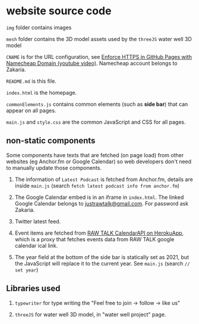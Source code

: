 # website source code

`img` folder contains images

`mesh` folder contains the 3D model assets used by the `threeJS` water well 3D model

`CNAME` is for the URL configuration, see [Enforce HTTPS in GitHub Pages with Namecheap Domain (youtube video)](https://www.youtube.com/watch?v=FBtehan5DAo&list=LL). Namecheap account belongs to Zakaria.

`README.md` is this file.

`index.html` is the homepage.

`commonElements.js` contains common elements (such as **side bar**) that can appear on all pages.

`main.js` and `style.css` are the common JavaScript and CSS for all pages.

## non-static components
Some components have texts that are fetched (on page load) from other websites (eg Anchor.fm or Google Calendar) so web developers don't need to manually update those components.

1. The information of `Latest Podcast` is fetched from Anchor.fm, details are inside `main.js` (search `fetch latest podcast info from anchor.fm`)

2. The Google Calendar embed is in an iframe in `index.html`. The linked Google Calendar belongs to justrawtalk@gmail.com. For password ask Zakaria. 

3. Twitter latest feed.

4. Event items are fetched from [RAW TALK CalendarAPI on HerokuApp](rawtalk-calendar-api.herokuapp.com/), which is a proxy that fetches events data from RAW TALK google calendar ical link. 

5. The year field at the bottom of the side bar is statically set as 2021, but the JavaScript will replace it to the current year. See `main.js` (search `// set year`)



## Libraries used
1. `typewriter` for type writing the "Feel free to join -> follow -> like us"

2. `threeJS` for water well 3D model, in "water well project" page.